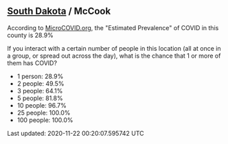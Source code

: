
## [South Dakota](/united-states/south-dakota) / McCook

According to [MicroCOVID.org](http://microcovid.org),
the "Estimated Prevalence" of COVID in this county is 28.9%

If you interact with a certain number of people in this location
(all at once in a group, or spread out across the day), what is the chance that
1 or more of them has COVID?

- 1 person: 28.9%
- 2 people: 49.5%
- 3 people: 64.1%
- 5 people: 81.8%
- 10 people: 96.7%
- 25 people: 100.0%
- 100 people: 100.0%

Last updated: 2020-11-22 00:20:07.595742 UTC
